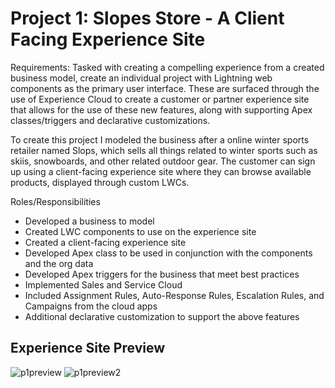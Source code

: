 # Project 1: Slopes Store - A Client Facing Experience Site
Requirements:
Tasked with creating a compelling experience from a created business model, create an individual project with Lightning web components as the primary user interface. These are surfaced through the use of Experience Cloud to create a customer or partner experience site that allows for the use of these new features, along with supporting Apex classes/triggers and declarative customizations.

To create this project I modeled the business after a online winter sports retailer named Slops, which sells all things related to winter sports such as skiis, snowboards, and other related outdoor gear. The customer can sign up using a client-facing experience site where they can browse available products, displayed through custom LWCs.

Roles/Responsibilities
 - Developed a business to model
 - Created LWC components to use on the experience site
 - Created a client-facing experience site
 - Developed Apex class to be used in conjunction with the components and the org data
 - Developed Apex triggers for the business that meet best practices
 - Implemented Sales and Service Cloud
 - Included Assignment Rules, Auto-Response Rules, Escalation Rules, and Campaigns from the cloud apps
 - Additional declarative customization to support the above features

## Experience Site Preview

![p1preview](https://user-images.githubusercontent.com/62946799/155573480-028a212f-3619-4c32-95e7-e9303b892d27.png)
![p1preview2](https://user-images.githubusercontent.com/62946799/155573484-f6d0f460-c7cd-469c-89a6-697e20411e23.png)
